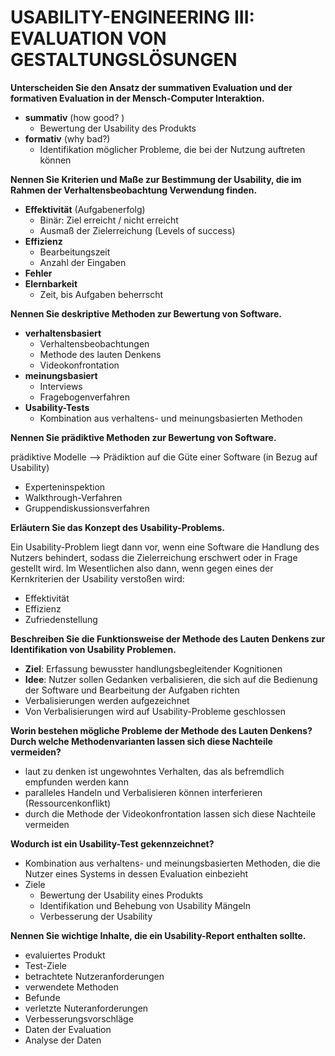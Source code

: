 # USABILITY-ENGINEERING III: EVALUATION VON GESTALTUNGSLÖSUNGEN

**Unterscheiden Sie den Ansatz der summativen Evaluation und der formativen Evaluation in der Mensch-Computer Interaktion.**

* **summativ** (how good? )
    - Bewertung der Usability des Produkts
* **formativ** (why bad?)
  - Identifikation möglicher Probleme, die bei der Nutzung auftreten können

**Nennen Sie Kriterien und Maße zur Bestimmung der Usability, die im Rahmen der Verhaltensbeobachtung Verwendung finden.**

- **Effektivität** (Aufgabenerfolg)
  - Binär: Ziel erreicht / nicht erreicht
  - Ausmaß der Zielerreichung (Levels of success)
- **Effizienz**
  - Bearbeitungszeit
  - Anzahl der Eingaben
- **Fehler**
- **Elernbarkeit**
  - Zeit, bis Aufgaben beherrscht

**Nennen Sie deskriptive Methoden zur Bewertung von Software.**

- **verhaltensbasiert**
  - Verhaltensbeobachtungen
  - Methode des lauten Denkens
  - Videokonfrontation
- **meinungsbasiert**
  - Interviews
  - Fragebogenverfahren
- **Usability-Tests**
  - Kombination aus verhaltens- und meinungsbasierten Methoden

**Nennen Sie prädiktive Methoden zur Bewertung von Software.**

prädiktive Modelle --> Prädiktion auf die Güte einer Software (in Bezug auf Usability)

* Experteninspektion
* Walkthrough-Verfahren
* Gruppendiskussionsverfahren

**Erläutern Sie das Konzept des Usability-Problems.**

Ein Usability-Problem liegt dann vor, wenn eine Software die Handlung des Nutzers behindert, sodass die Zielerreichung erschwert oder in Frage gestellt wird. Im Wesentlichen also dann, wenn gegen eines der Kernkriterien der Usability verstoßen wird:

- Effektivität
- Effizienz
- Zufriedenstellung

**Beschreiben Sie die Funktionsweise der Methode des Lauten Denkens zur Identifikation von Usability Problemen.** 

- **Ziel**: Erfassung bewusster handlungsbegleitender Kognitionen
- **Idee**: Nutzer sollen Gedanken verbalisieren, die sich auf die Bedienung der Software und Bearbeitung der Aufgaben richten
- Verbalisierungen werden aufgezeichnet
- Von Verbalisierungen wird auf Usability-Probleme geschlossen

**Worin bestehen mögliche Probleme der Methode des Lauten Denkens? Durch welche Methodenvarianten lassen sich diese Nachteile vermeiden?**

- laut zu denken ist ungewohntes Verhalten, das als befremdlich empfunden werden kann
- paralleles Handeln und Verbalisieren können interferieren (Ressourcenkonflikt)
- durch die Methode der Videokonfrontation lassen sich diese Nachteile vermeiden

**Wodurch ist ein Usability-Test gekennzeichnet?**

- Kombination aus verhaltens- und meinungsbasierten Methoden, die die Nutzer eines Systems in dessen Evaluation einbezieht
- Ziele
  - Bewertung der Usability eines Produkts
  - Identifikation und Behebung von Usability Mängeln
  - Verbesserung der Usability

**Nennen Sie wichtige Inhalte, die ein Usability-Report enthalten sollte.**

- evaluiertes Produkt
- Test-Ziele
- betrachtete Nutzeranforderungen
- verwendete Methoden
- Befunde
- verletzte Nuteranforderungen
- Verbesserungsvorschläge
- Daten der Evaluation
- Analyse der Daten
